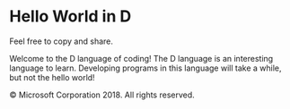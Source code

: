 # Hello World in D
Feel free to copy and share.

Welcome to the D language of coding! The D language is an interesting language to learn. Developing programs in this language will take a while, but not the hello world!

&copy; Microsoft Corporation 2018. All rights reserved.
